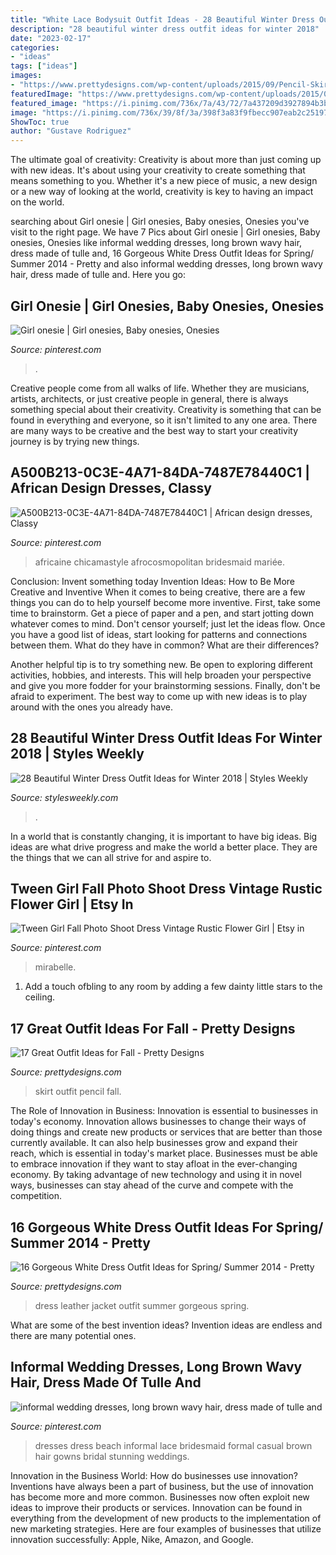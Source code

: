 ```yaml
---
title: "White Lace Bodysuit Outfit Ideas - 28 Beautiful Winter Dress Outfit Ideas For Winter 2018"
description: "28 beautiful winter dress outfit ideas for winter 2018"
date: "2023-02-17"
categories:
- "ideas"
tags: ["ideas"]
images:
- "https://www.prettydesigns.com/wp-content/uploads/2015/09/Pencil-Skirt.jpg"
featuredImage: "https://www.prettydesigns.com/wp-content/uploads/2015/09/Pencil-Skirt.jpg"
featured_image: "https://i.pinimg.com/736x/7a/43/72/7a437209d3927894b3b2407edd0d4594.jpg"
image: "https://i.pinimg.com/736x/39/8f/3a/398f3a83f9fbecc907eab2c2519761da.jpg"
ShowToc: true
author: "Gustave Rodriguez"
---
```



The ultimate goal of creativity:
Creativity is about more than just coming up with new ideas. It's about using your creativity to create something that means something to you. Whether it's a new piece of music, a new design or a new way of looking at the world, creativity is key to having an impact on the world.

	

		
searching about Girl onesie | Girl onesies, Baby onesies, Onesies you've visit to the right page. We have 7 Pics about Girl onesie | Girl onesies, Baby onesies, Onesies like informal wedding dresses, long brown wavy hair, dress made of tulle and, 16 Gorgeous White Dress Outfit Ideas for Spring/ Summer 2014 - Pretty and also informal wedding dresses, long brown wavy hair, dress made of tulle and. Here you go:
		
    
## Girl Onesie | Girl Onesies, Baby Onesies, Onesies

<img loading=lazy src="https://i.pinimg.com/736x/01/4f/06/014f06c79990e17d2e0b0d004b44e7ba.jpg" onerror="this.onerror=null;this.src='https://tse4.mm.bing.net/th?id=OIP.LuCe6J9r_0NK7CKZeX3LmAHaJ3&amp;pid=15.1';" alt="Girl onesie | Girl onesies, Baby onesies, Onesies">

_Source: pinterest.com_

>. 

	

Creative people come from all walks of life. Whether they are musicians, artists, architects, or just creative people in general, there is always something special about their creativity. Creativity is something that can be found in everything and everyone, so it isn't limited to any one area. There are many ways to be creative and the best way to start your creativity journey is by trying new things.

    
## A500B213-0C3E-4A71-84DA-7487E78440C1 | African Design Dresses, Classy

<img loading=lazy src="https://i.pinimg.com/736x/7a/43/72/7a437209d3927894b3b2407edd0d4594.jpg" onerror="this.onerror=null;this.src='https://tse1.mm.bing.net/th?id=OIP.XY5VAcb3qGebFj9cxTvIAAHaLH&amp;pid=15.1';" alt="A500B213-0C3E-4A71-84DA-7487E78440C1 | African design dresses, Classy">

_Source: pinterest.com_

>africaine chicamastyle afrocosmopolitan bridesmaid mariée. 

	

Conclusion: Invent something today
Invention Ideas: How to Be More Creative and Inventive
When it comes to being creative, there are a few things you can do to help yourself become more inventive. First, take some time to brainstorm. Get a piece of paper and a pen, and start jotting down whatever comes to mind. Don't censor yourself; just let the ideas flow. Once you have a good list of ideas, start looking for patterns and connections between them. What do they have in common? What are their differences?

Another helpful tip is to try something new. Be open to exploring different activities, hobbies, and interests. This will help broaden your perspective and give you more fodder for your brainstorming sessions. Finally, don't be afraid to experiment. The best way to come up with new ideas is to play around with the ones you already have.

    
## 28 Beautiful Winter Dress Outfit Ideas For Winter 2018 | Styles Weekly

<img loading=lazy src="http://stylesweekly.com/wp-content/uploads/2015/11/24-beautiful-winter-dress-looks-for-winter22.jpg" onerror="this.onerror=null;this.src='https://tse1.mm.bing.net/th?id=OIP.6KiCA5SiI7sCmT0bkNiDbAHaLg&amp;pid=15.1';" alt="28 Beautiful Winter Dress Outfit Ideas for Winter 2018 | Styles Weekly">

_Source: stylesweekly.com_

>. 

	

In a world that is constantly changing, it is important to have big ideas. Big ideas are what drive progress and make the world a better place. They are the things that we can all strive for and aspire to.

    
## Tween Girl Fall Photo Shoot Dress Vintage Rustic Flower Girl | Etsy In

<img loading=lazy src="https://i.pinimg.com/736x/39/8f/3a/398f3a83f9fbecc907eab2c2519761da.jpg" onerror="this.onerror=null;this.src='https://tse3.mm.bing.net/th?id=OIP.uWrofX-bAqkqWBmI9vZrfwHaLH&amp;pid=15.1';" alt="Tween Girl Fall Photo Shoot Dress Vintage Rustic Flower Girl | Etsy in">

_Source: pinterest.com_

>mirabelle. 

	

1. Add a touch ofbling to any room by adding a few dainty little stars to the ceiling.

    
## 17 Great Outfit Ideas For Fall - Pretty Designs

<img loading=lazy src="https://www.prettydesigns.com/wp-content/uploads/2015/09/Pencil-Skirt.jpg" onerror="this.onerror=null;this.src='https://tse1.mm.bing.net/th?id=OIP.paeq-mxH-YZzy1-7Gul5NgHaMy&amp;pid=15.1';" alt="17 Great Outfit Ideas for Fall - Pretty Designs">

_Source: prettydesigns.com_

>skirt outfit pencil fall. 

	

The Role of Innovation in Business:
Innovation is essential to businesses in today's economy. Innovation allows businesses to change their ways of doing things and create new products or services that are better than those currently available. It can also help businesses grow and expand their reach, which is essential in today's market place.
Businesses must be able to embrace innovation if they want to stay afloat in the ever-changing economy. By taking advantage of new technology and using it in novel ways, businesses can stay ahead of the curve and compete with the competition.

    
## 16 Gorgeous White Dress Outfit Ideas For Spring/ Summer 2014 - Pretty

<img loading=lazy src="http://www.prettydesigns.com/wp-content/uploads/2014/05/White-Dress-Outfit-with-Black-Leather-Jacket.jpg" onerror="this.onerror=null;this.src='https://tse4.mm.bing.net/th?id=OIP.KRqNIIxFVbAw1r4ktb6AsQHaK3&amp;pid=15.1';" alt="16 Gorgeous White Dress Outfit Ideas for Spring/ Summer 2014 - Pretty">

_Source: prettydesigns.com_

>dress leather jacket outfit summer gorgeous spring. 

	

What are some of the best invention ideas?
Invention ideas are endless and there are many potential ones.

    
## Informal Wedding Dresses, Long Brown Wavy Hair, Dress Made Of Tulle And

<img loading=lazy src="https://i.pinimg.com/736x/8f/36/f6/8f36f6fc7eeff00d3950fb363eaec7f3.jpg" onerror="this.onerror=null;this.src='https://tse2.mm.bing.net/th?id=OIP.-lAxMJyVXs8pQlWc9XIrcgHaJ3&amp;pid=15.1';" alt="informal wedding dresses, long brown wavy hair, dress made of tulle and">

_Source: pinterest.com_

>dresses dress beach informal lace bridesmaid formal casual brown hair gowns bridal stunning weddings. 

	

Innovation in the Business World: How do businesses use innovation?
Inventions have always been a part of business, but the use of innovation has become more and more common. Businesses now often exploit new ideas to improve their products or services. Innovation can be found in everything from the development of new products to the implementation of new marketing strategies. Here are four examples of businesses that utilize innovation successfully: Apple, Nike, Amazon, and Google.

